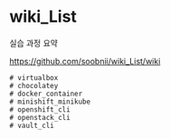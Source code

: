 # wiki_List

실습 과정 요약 

https://github.com/soobnii/wiki_List/wiki

```
# virtualbox 
# chocolatey
# docker_container
# minishift_minikube
# openshift_cli
# openstack_cli
# vault_cli
```
